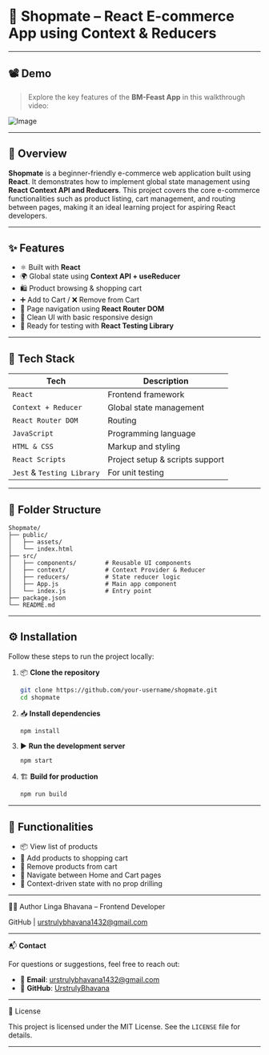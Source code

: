 # 🛒 Shopmate – React E-commerce App using Context & Reducers

---

## 📽️ Demo

> Explore the key features of the **BM-Feast App** in this walkthrough video:

![Image](https://github.com/user-attachments/assets/6c62f5ab-08a1-472c-9cec-2e4d4be2a374) 


---

## 🧾 Overview

**Shopmate** is a beginner-friendly e-commerce web application built using **React**. It demonstrates how to implement global state management using **React Context API and Reducers**. This project covers the core e-commerce functionalities such as product listing, cart management, and routing between pages, making it an ideal learning project for aspiring React developers.

---

## ✨ Features

- ⚛️ Built with **React**
- 🌍 Global state using **Context API + useReducer**
- 🛍️ Product browsing & shopping cart
- ➕ Add to Cart / ❌ Remove from Cart
- 🔀 Page navigation using **React Router DOM**
- 🎨 Clean UI with basic responsive design
- 🧪 Ready for testing with **React Testing Library**

---

## 🧰 Tech Stack

| Tech               | Description                      |
|--------------------|----------------------------------|
| `React`            | Frontend framework               |
| `Context + Reducer`| Global state management          |
| `React Router DOM` | Routing                          |
| `JavaScript`       | Programming language             |
| `HTML & CSS`       | Markup and styling               |
| `React Scripts`    | Project setup & scripts support  |
| `Jest` & `Testing Library` | For unit testing           |

---

## 📁 Folder Structure

```
Shopmate/
├── public/
│   ├── assets/
│   └── index.html
├── src/
│   ├── components/        # Reusable UI components
│   ├── context/           # Context Provider & Reducer
│   ├── reducers/          # State reducer logic
│   ├── App.js             # Main app component
│   └── index.js           # Entry point
├── package.json
└── README.md
```

---

## ⚙️ Installation

Follow these steps to run the project locally:

1. 📦 **Clone the repository**
   ```bash
   git clone https://github.com/your-username/shopmate.git
   cd shopmate
   ```

2. 📥 **Install dependencies**
   ```bash
   npm install
   ```

3. ▶️ **Run the development server**
   ```bash
   npm start
   ```

4. 🏗️ **Build for production**
   ```bash
   npm run build
   ```

---

## 🧩 Functionalities

- 📦 View list of products
- 🛒 Add products to shopping cart
- 🧹 Remove products from cart
- 🔁 Navigate between Home and Cart pages
- 🚫 Context-driven state with no prop drilling

---

🙋‍♀️ Author
Linga Bhavana – Frontend Developer

GitHub | urstrulybhavana1432@gmail.com

---

📬 **Contact**

For questions or suggestions, feel free to reach out:

- 📧 **Email**: [urstrulybhavana1432@gmail.com](mailto:urstrulybhavana1432@gmail.com)  
- 🐙 **GitHub**: [UrstrulyBhavana](https://github.com/UrstrulyBhavana)


---

📜 License

This project is licensed under the MIT License. See the `LICENSE` file for details.

---
